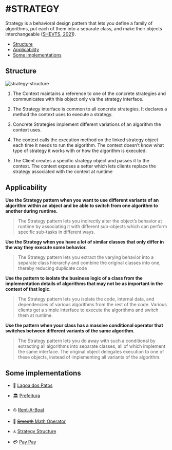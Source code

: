 # #STRATEGY

Strategy is a behavioral design pattern that lets you define a
family of algorithms, put each of them into a separate class,
and make their objects interchangeable ([SHEVTS, 2021](https://refactoring.guru/pt-br/design-patterns/book)).

- [Structure](https://github.com/tnicacio/ifc-programacao6/blob/main/strategy#structure)
- [Applicability](https://github.com/tnicacio/ifc-programacao6/blob/main/strategy#applicability)
- [Some implementations](https://github.com/tnicacio/ifc-programacao6/blob/main/strategy#some-implementations)


## Structure

![strategy-structure](https://user-images.githubusercontent.com/50798315/135772953-0a49105d-d8c0-4f0e-875d-6b836f8c4540.png)

1. The Context maintains a reference to one of the concrete strategies and communicates with this object only via the strategy interface.

2. The Strategy interface is common to all concrete strategies. It declares a method the context uses to execute a strategy.

3. Concrete Strategies implement different variations of an algorithm the context uses.

5. The context calls the execution method on the linked strategy object each time it needs to run the algorithm. The context
doesn’t know what type of strategy it works with or how the algorithm is executed.

5. The Client creates a specific strategy object and passes it to the context. The context exposes a setter which lets clients
replace the strategy associated with the context at runtime


## Applicability

**Use the Strategy pattern when you want to use different variants of an algorithm within an object and be able to switch
from one algorithm to another during runtime.**

> The Strategy pattern lets you indirectly alter the object’s
behavior at runtime by associating it with different sub-objects
which can perform specific sub-tasks in different ways.

**Use the Strategy when you have a lot of similar classes that
only differ in the way they execute some behavior.**

> The Strategy pattern lets you extract the varying behavior into
a separate class hierarchy and combine the original classes
into one, thereby reducing duplicate code

**Use the pattern to isolate the business logic of a class from
the implementation details of algorithms that may not be as
important in the context of that logic.**

> The Strategy pattern lets you isolate the code, internal data,
and dependencies of various algorithms from the rest of the
code. Various clients get a simple interface to execute the
algorithms and switch them at runtime.

**Use the pattern when your class has a massive conditional
operator that switches between different variants of the same
algorithm.**

> The Strategy pattern lets you do away with such a conditional
by extracting all algorithms into separate classes, all of which
implement the same interface. The original object delegates
execution to one of these objects, instead of implementing all
variants of the algorithm.

## Some implementations

- :duck: [Lagoa dos Patos](https://github.com/tnicacio/ifc-programacao6/tree/main/strategy/ifc/DuckTales)

- :classical_building: [Prefeitura](https://github.com/tnicacio/ifc-programacao6/tree/main/strategy/ifc/Prefeitura)

- :boat: [Rent-A-Boat](https://github.com/tnicacio/ifc-programacao6/tree/main/strategy/ifc/RentABoat)

- :100: [~~Smooth~~ Math Operator](https://github.com/tnicacio/ifc-programacao6/tree/main/strategy/extras/MathOperator)

- :top: [Strategy Structure](https://github.com/tnicacio/ifc-programacao6/tree/main/strategy/extras/StrategyStructure)

- :credit_card: [Pay Pay](https://github.com/tnicacio/ifc-programacao6/edit/main/strategy/extras/PayPay)

